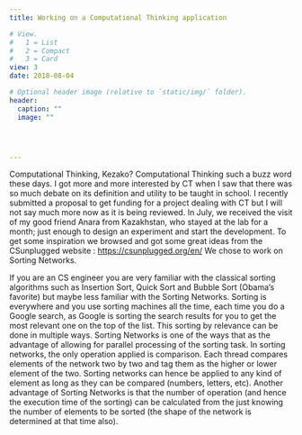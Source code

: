 ```yaml
---
title: Working on a Computational Thinking application

# View.
#   1 = List
#   2 = Compact
#   3 = Card
view: 3
date: 2018-08-04

# Optional header image (relative to `static/img/` folder).
header:
  caption: ""
  image: ""




---
```

Computational Thinking, Kezako? Computational Thinking such a buzz word these days. I got more and more interested by CT when I saw that there was so much debate on its definition and utility to be taught in school. I recently submitted a proposal to get funding for a project dealing with CT but I will not say much more now as it is being reviewed. In July, we received the visit of my good friend Anara from Kazakhstan, who stayed at the lab for a month; just enough to design an experiment and start the development. To get some inspiration we browsed and got some great ideas from the CSunplugged website : https://csunplugged.org/en/ We chose to work on Sorting Networks.

If you are an CS engineer you are very familiar with the classical sorting algorithms such as Insertion Sort, Quick Sort and Bubble Sort (Obama’s favorite) but maybe less familiar with the Sorting Networks. Sorting is everywhere and you use sorting machines all the time, each time you do a Google search, as Google is sorting the search results for you to get the most relevant one on the top of the list. This sorting by relevance can be done in multiple ways. Sorting Networks is one of the ways that as the advantage of allowing for parallel processing of the sorting task. In sorting networks, the only operation applied is comparison. Each thread compares elements of the network two by two and tag them as the higher or lower element of the two. Sorting networks can hence be applied to any kind of element as long as they can be compared (numbers, letters, etc). Another advantage of Sorting Networks is that the number of operation (and hence the execution time of the sorting) can be calculated from the just knowing the number of elements to be sorted (the shape of the network is determined at that time also).   



